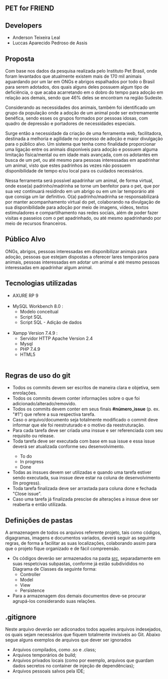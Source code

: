 <h2>PET for FRIEND</h1>
<h2><strong>Developers</strong></h2>
<ul>
    <li>Anderson Teixeira Leal
    <li>Luccas Aparecido Pedroso de Assis
</ul>
<h2><strong>Proposta</strong></h2>
<p>Com base nos dados da pesquisa realizada pelo Instituto Pet Brasil, onde foram levantados que atualmente existem mais de 170 mil animais aguardando por um lar em ONGs e abrigos espalhados por todo o Brasil para serem adotados, dos quais alguns deles possuem algum tipo de deficiência, o que acaba acarretando em o dobro do tempo para adoção em relação aos demais, sendo que 46% deles se encontram na região Sudeste.

Considerando as necessidades dos animais, também foi identificado um grupo da população onde a adoção de um animal pode ser extremamente benéfica, sendo esses os grupos formados por pessoas idosas, com quadro de depressão e portadores de necessidades especiais.

Surge então a necessidade da criação de uma ferramenta web, facilitadora, destinada a melhoria e agilidade no processo de adoção e maior divulgação para o público alvo. Um sistema que tenha como finalidade proporcionar uma ligação entre os animais disponíveis para adoção e possuem alguma limitação física/mental ou em idade mais avançada, com os adotantes em busca de um pet, ou até mesmo para pessoas interessadas em apadrinhar um animal, visto que estes padrinhos às vezes não possuem disponibilidade de tempo e/ou local para os cuidados necessários.

Nessa ferramenta será possível apadrinhar um animal, de forma virtual, onde esse(a) padrinho/madrinha se torne um benfeitor para o pet, que por sua vez continuará residindo em um abrigo ou em um lar temporário até que consiga um lar definitivo. O(a) padrinho/madrinha se responsabilizará por manter acompanhamento virtual do pet, colaborando na divulgação de sua disponibilidade para adoção por meio de imagens, vídeos, textos estimuladores e compartilhamento nas redes sociais, além de poder fazer visitas e passeios com o pet apadrinhado, ou até mesmo apadrinhando por meio de recursos financeiros.</p>
<h2><strong>Público Alvo</strong></h2>
<p>ONGs, abrigos, pessoas interessadas em disponibilizar animais para adoção, pessoas que estejam dispostas a oferecer lares temporários para animais, pessoas interessadas em adotar um animal e até mesmo pessoas interessadas em apadrinhar algum animal.</p>
<h2><strong>Tecnologias utilizadas</strong></h2>
<ul>
    <li>AXURE RP 9</li><br>
    <li>MySQL Workbench 8.0 :
        <ul type="circle">
            <li>Modelo conceitual</li>
            <li>Script SQL</li>
            <li>Script SQL - Adição de dados</li>
        </ul>
    </li><br>
    <li>Xampp Version 7.4.9 : 
		<ul type="circle">
			<li>Servidor HTTP Apache Version 2.4</li>
			<li>Mysql</li>
			<li>PHP 7.4.9</li>
			<li>HTML5</li>
		</ul>
    </li><br>
</ul>
<h2><strong>Regras de uso do git</strong></h2>
<ul>
    <li>Todos os commits devem ser escritos de maneira clara e objetiva, sem enrolações.</li>
    <li>Todos os commits devem conter informações sobre o que foi adicionado/alterado/removido.</li>
    <li>Todos os commits devem conter em seus finais <strong>#número_issue</strong> (p. ex. "#1") que refere a sua respectiva tarefa.</li>
    <li>Caso o arquivo/documento seja totalmente modificado o commit deve informar que ele foi reestruturado e o motivo da reestruturação.</li>
    <li>Para cada tarefa deve ser criada uma inssue e ser referenciada com seu requisito ou release.</li>
    <li>Toda tarefa deve ser executada com base em sua issue e essa issue deverá ser atualizada conforme seu desenvolvimento.</li>
    <ul type="circle">
        <li>To do</li>
        <li>In progress</li>
        <li>Done</li>
    </ul>
    <li>Todas as inssues devem ser utilizadas e quando uma tarefa estiver sendo executada, sua inssue deve estar na coluna de desenvolvimento (In progress).</li>
    <li>Toda tarefa finalizada deve ser arrastada para coluna done e fechada "Close issue".</li>
    <li>Caso uma tarefa já finalizada prescise de alterações a inssue deve ser reaberta e então utilizada.</li>
</ul>
<h2><strong>Definições de pastas</strong></h2>
<p>A armazenagem de todos os arquivos referente projeto, tais como códigos, digagramas, imagens e documentos variados, deverá seguir as seguinte regras, de forma a facilitar as suas localizações, colaborando assim para que o projeto fique organizado e de fácil compreensão.</p>
<ul>
    <li>Os códigos deverão ser armazenados na pasta <u>src</u>, separadamente em suas respetcivas subpastas, conforme já estão subdivididos no Diagrama de Classes da seguinte forma:
    <ul style="circle">
        <li>Controller</li>
        <li>Model</li>
        <li>View</li>
        <li>Persistence</li>
    </ul>
    <li>Para a armazenagem dos demais documentos deve-se procurar agrupá-los considerando suas relações.</li>
</ul>
<h2><strong>.gitignore</strong></h2>
<p>Neste arquivo deverão ser adiconados todos aqueles arquivos indesejados, os quais sejam necessários que fiquem totalmente invisíveis ao Git. Abaixo segue alguns exemplos de arquivos que dever ser ignorados</p>
<ul>
    <li>Arquivos compilados, como .so e .class;</li>
    <li>Arquivos temporários de build;</li>
    <li>Arquivos privados locais (como por exemplo, arquivos que guardam dados secretos no container de injeção de dependências);</li>
    <li>Arquivos pessoais salvos pela IDE;</li>
</ul>